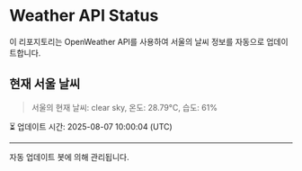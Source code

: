 
# Weather API Status

이 리포지토리는 OpenWeather API를 사용하여 서울의 날씨 정보를 자동으로 업데이트합니다.

## 현재 서울 날씨
> 서울의 현재 날씨: clear sky, 온도: 28.79°C, 습도: 61%

⏳ 업데이트 시간: 2025-08-07 10:00:04 (UTC)

---
자동 업데이트 봇에 의해 관리됩니다.
